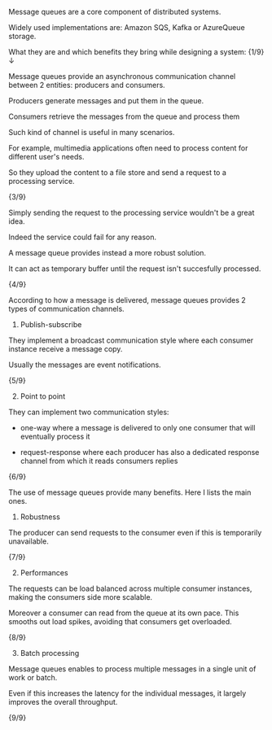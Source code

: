 Message queues are a core component of distributed systems.

Widely used implementations are: Amazon SQS, Kafka or AzureQueue storage.

What they are and which benefits they bring while designing a system:  {1/9} ↓

Message queues provide an asynchronous communication channel between 2 entities: producers and consumers.

Producers generate messages and put them in the queue.

Consumers retrieve the messages from the queue and process them

Such kind of channel is useful in many scenarios. 

For example, multimedia applications often need to process content for different user's needs.

So they upload the content to a file store and send a request to a processing service. 

{3/9}

Simply sending the request to the processing service wouldn't be a great idea.

Indeed the service could fail for any reason.

A message queue provides instead a more robust solution.

It can act as temporary buffer until the request isn't succesfully processed.

{4/9}

According to how a message is delivered, message queues provides 2 types of communication channels.

1. Publish-subscribe

They implement a broadcast communication style where each consumer instance receive a message copy.

Usually the messages are event notifications.

{5/9}

2. Point to point

They can implement two communication styles:

- one-way where a message is delivered to only one consumer that will eventually process it

- request-response where each producer has also a dedicated response channel from which it reads consumers replies

{6/9}

The use of message queues provide many benefits. Here I lists the main ones.

1. Robustness

The producer can send requests to the consumer even if this is temporarily unavailable.

{7/9}

2. Performances

The requests can be load balanced across multiple consumer instances, making the consumers side more scalable.

Moreover a consumer can read from the queue at its own pace. This smooths out load spikes, avoiding that consumers get overloaded.

{8/9}

3. Batch processing 

Message queues enables to process multiple messages in a single unit of work or batch.

Even if this increases the latency for the individual messages, it largely improves the overall throughput.

{9/9}
